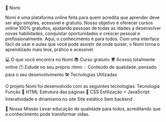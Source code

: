 🌟 Nomi

Nomi é uma plataforma online feita para quem acredita que aprender deve ser algo simples, acessível e gratuito.
Nosso objetivo é oferecer cursos online 100% gratuitos, ajudando pessoas de todas as idades a desenvolver novas habilidades, conquistar oportunidades e crescer pessoal e profissionalmente.
Aqui, o conhecimento é para todos. Com uma interface fácil de usar e aulas que você pode assistir de onde quiser, o Nomi torna o aprendizado mais leve, prático e acessível.

💻 O que você encontra no Nomi
📚 Curso gratuito
🌍 Acesso totalmente online
🕐 Estude no seu próprio ritmo
💡 Conteúdo de qualidade, pensado para o seu desenvolvimento
🛠️ Tecnologias Utilizadas

O projeto Nomi foi desenvolvido com as seguintes tecnologias:
Tecnologia	Função
🧱 HTML	Estrutura das páginas
🎨 CSS	Estilização
⚡ JavaScript	Interatividade e dinamismo no site
Site estático
Sem backend

🎯 Nossa Missão
Levar educação de qualidade para todos, acreditando que o conhecimento pode transformar vidas.
